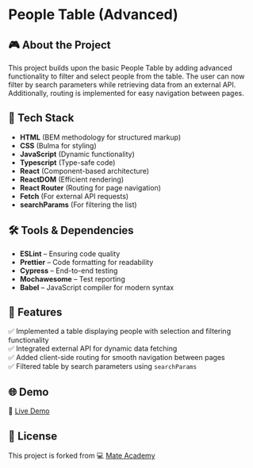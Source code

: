 # People Table (Advanced)

## 🎮 About the Project
This project builds upon the basic People Table by adding advanced functionality to filter and select people from the table. The user can now filter by search parameters while retrieving data from an external API. Additionally, routing is implemented for easy navigation between pages.

## 🚀 Tech Stack
- **HTML** (BEM methodology for structured markup)
- **CSS** (Bulma for styling)
- **JavaScript** (Dynamic functionality)
- **Typescript** (Type-safe code)
- **React** (Component-based architecture)
- **ReactDOM** (Efficient rendering)
- **React Router** (Routing for page navigation)
- **Fetch** (For external API requests)
- **searchParams** (For filtering the list)

## 🛠️ Tools & Dependencies
- **ESLint** – Ensuring code quality  
- **Prettier** – Code formatting for readability  
- **Cypress** – End-to-end testing  
- **Mochawesome** – Test reporting  
- **Babel** – JavaScript compiler for modern syntax  

## 📌 Features
✅ Implemented a table displaying people with selection and filtering functionality  
✅ Integrated external API for dynamic data fetching  
✅ Added client-side routing for smooth navigation between pages  
✅ Filtered table by search parameters using `searchParams`

## 🌐 Demo
🔗 [Live Demo](https://AndriiZakharenko.github.io/people-table-advanced/)

## 📜 License
This project is forked from 💻 [Mate Academy](https://github.com/mate-academy/react_people-table-advanced)
